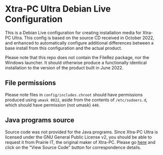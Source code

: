Xtra-PC Ultra Debian Live Configuration
=======================================

This is a Debian Live configuration for creating installation media for Xtra-PC
Ultra. This config is based on the source CD received in October 2022, and
enhanced to automatically configure additional differences between a base
install from this configuration and the actual product.

Please note that this repo does not contain the FileRez package, nor the
Windows launcher. It should otherwise produce a functionally identical
installation to the version of the product built in June 2022.

File permissions
----------------
Please note files in `config/includes.chroot` should have permissions produced
using `umask 0022`, aside from the contents of `/etc/sudoers.d`, which should
have permission (not umask) `440`.

Java programs source
--------------------
Source code was not provided for the Java programs. Since Xtra-PC Ultra is
licensed under the GNU General Public License v2, you should be able to request
it from Prairie IT, the original maker of Xtra-PC. Please go
[here](https://www.xtra-pc.com/pages/support-xtra-pc-ultra) and click on the
"View Source Code" button for correspondence details.
